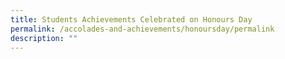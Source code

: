 ```yaml
---
title: Students Achievements Celebrated on Honours Day
permalink: /accolades-and-achievements/honoursday/permalink
description: ""
---
```

